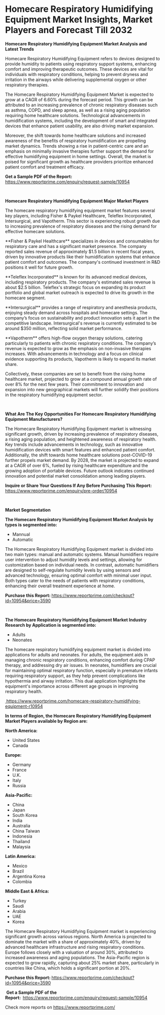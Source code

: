<p><h1>Homecare Respiratory Humidifying Equipment Market Insights, Market Players and Forecast Till 2032</h1></p><p><strong>Homecare Respiratory Humidifying Equipment Market Analysis and Latest Trends</strong></p>
<p><p>Homecare Respiratory Humidifying Equipment refers to devices designed to provide humidity to patients using respiratory support systems, enhancing comfort and improving therapeutic outcomes. These devices are vital for individuals with respiratory conditions, helping to prevent dryness and irritation in the airways while delivering supplemental oxygen or other respiratory therapies.</p><p>The Homecare Respiratory Humidifying Equipment Market is expected to grow at a CAGR of 6.60% during the forecast period. This growth can be attributed to an increasing prevalence of chronic respiratory diseases such as asthma, COPD, and sleep apnea, as well as a rising aging population requiring home healthcare solutions. Technological advancements in humidification systems, including the development of smart and integrated devices that enhance patient usability, are also driving market expansion.</p><p>Moreover, the shift towards home healthcare solutions and increased awareness of the benefits of respiratory humidification are propelling market dynamics. Trends showing a rise in patient-centric care and an emphasis on minimally invasive therapies further support the demand for effective humidifying equipment in home settings. Overall, the market is poised for significant growth as healthcare providers prioritize enhanced patient comfort and treatment efficacy.</p></p>
<p><strong>Get a Sample PDF of the Report:&nbsp;</strong> <a href="https://www.reportprime.com/enquiry/request-sample/10954?utm_campaign=3022&utm_medium=2&utm_source=Github&utm_content=ia&utm_term=20032025&utm_id=homecare-respiratory-humidifying-equipment">https://www.reportprime.com/enquiry/request-sample/10954</a></p>
<p>&nbsp;</p>
<p><strong>Homecare Respiratory Humidifying Equipment Major Market Players</strong></p>
<p><p>The homecare respiratory humidifying equipment market features several key players, including Fisher & Paykel Healthcare, Teleflex Incorporated, Intersurgical, and Vapotherm. This sector is experiencing robust growth due to increasing prevalence of respiratory diseases and the rising demand for effective homecare solutions.</p><p>**Fisher & Paykel Healthcare** specializes in devices and consumables for respiratory care and has a significant market presence. The company reported sales revenue of approximately $1.5 billion in recent fiscal years, driven by innovative products like their humidification systems that enhance patient comfort and outcomes. The company's continued investment in R&D positions it well for future growth.</p><p>**Teleflex Incorporated** is known for its advanced medical devices, including respiratory products. The company's estimated sales revenue is about $2.5 billion. Teleflex's strategic focus on expanding its product portfolio and global market outreach is expected to drive its growth in the homecare segment.</p><p>**Intersurgical** provides a range of respiratory and anesthesia products, enjoying steady demand across hospitals and homecare settings. The company’s focus on sustainability and product innovation sets it apart in the competitive landscape. Intersurgical's revenue is currently estimated to be around $350 million, reflecting solid market performance.</p><p>**Vapotherm** offers high-flow oxygen therapy solutions, catering particularly to patients with chronic respiratory conditions. The company’s revenue is expected to grow as the emphasis on non-invasive therapies increases. With advancements in technology and a focus on clinical evidence supporting its products, Vapotherm is likely to expand its market share.</p><p>Collectively, these companies are set to benefit from the rising home healthcare market, projected to grow at a compound annual growth rate of over 8% for the next few years. Their commitment to innovation and expansion into new geographical markets will further solidify their positions in the respiratory humidifying equipment sector.</p></p>
<p>&nbsp;</p>
<p><strong>What Are The Key Opportunities For Homecare Respiratory Humidifying Equipment Manufacturers?</strong></p>
<p><p>The Homecare Respiratory Humidifying Equipment market is witnessing significant growth, driven by increasing prevalence of respiratory diseases, a rising aging population, and heightened awareness of respiratory health. Key trends include advancements in technology, such as innovative humidification devices with smart features and enhanced patient comfort. Additionally, the shift towards home healthcare solutions post-COVID-19 further propels market demand. By 2028, the market is projected to expand at a CAGR of over 6%, fueled by rising healthcare expenditure and the growing adoption of portable devices. Future outlook indicates continued innovation and potential market consolidation among leading players.</p></p>
<p><strong>Inquire or Share Your Questions If Any Before Purchasing This Report:</strong> <a href="https://www.reportprime.com/enquiry/pre-order/10954?utm_campaign=3022&utm_medium=2&utm_source=Github&utm_content=ia&utm_term=20032025&utm_id=homecare-respiratory-humidifying-equipment">https://www.reportprime.com/enquiry/pre-order/10954</a></p>
<p>&nbsp;</p>
<p><strong>Market Segmentation</strong></p>
<p><strong>The Homecare Respiratory Humidifying Equipment Market Analysis by types is segmented into:</strong></p>
<p><ul><li>Mannual</li><li>Automatic</li></ul></p>
<p><p>The Homecare Respiratory Humidifying Equipment market is divided into two main types: manual and automatic systems. Manual humidifiers require user intervention to adjust humidity levels and settings, allowing for customization based on individual needs. In contrast, automatic humidifiers are designed to self-regulate humidity levels by using sensors and advanced technology, ensuring optimal comfort with minimal user input. Both types cater to the needs of patients with respiratory conditions, enhancing their overall treatment experience at home.</p></p>
<p><strong>Purchase this Report:&nbsp;</strong><a href="https://www.reportprime.com/checkout?id=10954&price=3590&utm_campaign=3022&utm_medium=2&utm_source=Github&utm_content=ia&utm_term=20032025&utm_id=homecare-respiratory-humidifying-equipment">https://www.reportprime.com/checkout?id=10954&price=3590</a></p>
<p>&nbsp;</p>
<p><strong>The Homecare Respiratory Humidifying Equipment Market Industry Research by Application is segmented into:</strong></p>
<p><ul><li>Adults</li><li>Neonates</li></ul></p>
<p><p>The homecare respiratory humidifying equipment market is divided into applications for adults and neonates. For adults, the equipment aids in managing chronic respiratory conditions, enhancing comfort during CPAP therapy, and addressing dry air issues. In neonates, humidifiers are crucial for maintaining optimal respiratory function, especially in premature infants requiring respiratory support, as they help prevent complications like hypothermia and airway irritation. This dual application highlights the equipment's importance across different age groups in improving respiratory health.</p></p>
<p><a href="https://www.reportprime.com/homecare-respiratory-humidifying-equipment-r10954?utm_campaign=3022&utm_medium=2&utm_source=Github&utm_content=ia&utm_term=20032025&utm_id=homecare-respiratory-humidifying-equipment">&nbsp;https://www.reportprime.com/homecare-respiratory-humidifying-equipment-r10954</a></p>
<p><strong>In terms of Region, the Homecare Respiratory Humidifying Equipment Market Players available by Region are:</strong></p>
<p>
    <p> <strong> North America: </strong>
        <ul>
            <li>United States</li>
            <li>Canada</li>
        </ul>
        </p> 
    <p> <strong> Europe: </strong>
        <ul>
            <li>Germany</li>
            <li>France</li>
            <li>U.K.</li>
            <li>Italy</li>
            <li>Russia</li>
        </ul>
        </p> 
    <p> <strong> Asia-Pacific: </strong>
        <ul>
            <li>China</li>
            <li>Japan</li>
            <li>South Korea</li>
            <li>India</li>
            <li>Australia</li>
            <li>China Taiwan</li>
            <li>Indonesia</li>
            <li>Thailand</li>
            <li>Malaysia</li>
        </ul>
        </p> 
    <p> <strong> Latin America: </strong>
        <ul>
            <li>Mexico</li>
            <li>Brazil</li>
            <li>Argentina Korea</li>
            <li>Colombia</li>
        </ul>
        </p> 
    <p> <strong> Middle East & Africa: </strong>
        <ul>
            <li>Turkey</li>
            <li>Saudi</li>
            <li>Arabia</li>
            <li>UAE</li>
            <li>Korea</li>
        </ul>
    </p>
    </p>
<p><p>The Homecare Respiratory Humidifying Equipment market is experiencing significant growth across various regions. North America is projected to dominate the market with a share of approximately 40%, driven by advanced healthcare infrastructure and rising respiratory conditions. Europe follows closely with a valuation of around 30%, attributed to increased awareness and aging populations. The Asia-Pacific region is expected to grow rapidly, capturing about 25% market share, particularly in countries like China, which holds a significant portion at 20%.</p></p>
<p><strong>Purchase this Report: </strong><a href="https://www.reportprime.com/checkout?id=10954&price=3590&utm_campaign=3022&utm_medium=2&utm_source=Github&utm_content=ia&utm_term=20032025&utm_id=homecare-respiratory-humidifying-equipment">https://www.reportprime.com/checkout?id=10954&price=3590</a></p>
<p>&nbsp;<strong>Get a Sample PDF of the Report:&nbsp;&nbsp;</strong><a href="https://www.reportprime.com/enquiry/request-sample/10954?utm_campaign=3022&utm_medium=2&utm_source=Github&utm_content=ia&utm_term=20032025&utm_id=homecare-respiratory-humidifying-equipment">https://www.reportprime.com/enquiry/request-sample/10954</a></p>
<p><strong></strong></p>
<p>Check more reports on <a href="https://www.reportprime.com/?utm_campaign=3022&utm_medium=2&utm_source=Github&utm_content=ia&utm_term=20032025&utm_id=homecare-respiratory-humidifying-equipment">https://www.reportprime.com/</a></p>